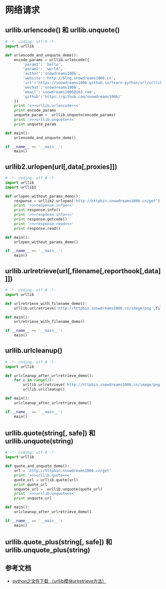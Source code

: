 # 网络请求

## urllib.urlencode() 和 urllib.unquote()

```python
# -*- coding: utf-8 -*-
import urllib

def urlencode_and_unquote_demo():
    encode_params = urllib.urlencode({
        'param1': 'hello', 
        'param2': 'world',
        'author':'snowdreams1006',
        'website':'http://blog.snowdreams1006.cn',
        'url':'https://snowdreams1006.github.io/learn-python/url/urllib/about.html',
        'wechat':'snowdreams1006',
        'email':'snowdreams1006@163.com',
        'github':'https://github.com/snowdreams1006/'
    })
    print '>>>urllib.urlencode<<<'
    print encode_params
    unquote_param =  urllib.unquote(encode_params)
    print '>>>urllib.unquote<<<'
    print unquote_param

def main():
    urlencode_and_unquote_demo()

if __name__ == '__main__':
    main()
```

## urllib2.urlopen(url[,data[,proxies]])

```python
# -*- coding: utf-8 -*-
import urllib
import urllib2

def urlopen_without_params_demo():
    response = urllib2.urlopen('http://httpbin.snowdreams1006.cn/get')
    print '>>>response.info<<<'
    print response.info()
    print '>>>response.info<<<'
    print response.getcode()
    print '>>>response.read<<<'
    print response.read()

def main():
    urlopen_without_params_demo()

if __name__ == '__main__':
    main()
```

## urllib.urlretrieve(url[,filename[,reporthook[,data]]])

```python
# -*- coding: utf-8 -*-
import urllib

def urlretrieve_with_filename_demo():
    urllib.urlretrieve('http://httpbin.snowdreams1006.cn/image/png',filename='./images/urlretrieve_with_filename_demo.png')

def main():
    urlretrieve_with_filename_demo()

if __name__ == '__main__':
    main()
```

## urllib.urlcleanup()

```python
# -*- coding: utf-8 -*-
import urllib

def urlcleanup_after_urlretrieve_demo():
    for i in range(3):
        urllib.urlretrieve('http://httpbin.snowdreams1006.cn/image/png',filename='./images/urlcleanup_after_urlretrieve_demo(%d).png' % i)
        urllib.urlcleanup()

def main():
    urlcleanup_after_urlretrieve_demo()

if __name__ == '__main__':
    main()
```

## urllib.quote(string[, safe]) 和 urllib.unquote(string)

```python
# -*- coding: utf-8 -*-
import urllib

def quote_and_unquote_demo():
    url = 'http://httpbin.snowdreams1006.cn/get'
    print '>>>urllib.quote<<<'
    quote_url = urllib.quote(url)
    print quote_url
    unquote_url =  urllib.unquote(quote_url)
    print '>>>urllib.unquote<<<'
    print unquote_url

def main():
    urlcleanup_after_urlretrieve_demo()

if __name__ == '__main__':
    main()
```

## urllib.quote_plus(string[, safe]) 和 urllib.unquote_plus(string)



## 参考文档

- [python之文件下载 （urllib模块urlretrieve方法）](https://www.cnblogs.com/wanghuixi/p/12116005.html)
